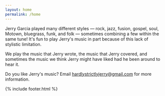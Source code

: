 ```yaml
---
layout: home
permalink: /home
---
```


Jerry Garcia played many different styles &mdash; rock, jazz, fusion, gospel, soul, Motown, bluegrass, funk, and folk &mdash; sometimes combining a few within the same tune! It's fun to play Jerry's music in part because of this lack of stylistic limitation.

We play the music that Jerry wrote, the music that Jerry covered, and sometimes the music we think Jerry might have liked had he been around to hear it.

Do you like Jerry's music? Email <a href="mailto:hardlystrictlyjerry@gmail.com">hardlystrictlyjerry@gmail.com</a> for more information.

<div class="ui embed" data-source="youtube" data-id="8HazayQI2Ms"></div>

{% include footer.html %}



